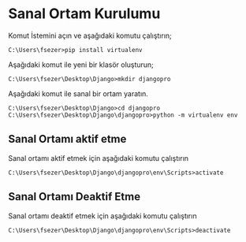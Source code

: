 # Sanal Ortam Kurulumu
Komut İstemini açın ve aşağıdaki komutu çalıştırın;
```console
C:\Users\fsezer>pip install virtualenv
```
Aşağıdaki komut ile yeni bir klasör oluşturun;
```console
C:\Users\fsezer\Desktop\Django>mkdir djangopro
```
Aşağıdaki komut ile sanal bir ortam yaratın.
```console
C:\Users\fsezer\Desktop\Django>cd djangopro
C:\Users\fsezer\Desktop\Django\djangopro>python -m virtualenv env
```
## Sanal Ortamı aktif etme
Sanal ortamı aktif etmek için aşağıdaki komutu çalıştırın
```console
C:\Users\fsezer\Desktop\Django\djangopro\env\Scripts>activate
```
## Sanal Ortamı Deaktif Etme
Sanal ortamı deaktif etmek için aşağıdaki komutu çalıştırın
```console
C:\Users\fsezer\Desktop\Django\djangopro\env\Scripts>deactivate
```

